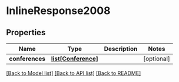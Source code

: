 # InlineResponse2008

## Properties
Name | Type | Description | Notes
------------ | ------------- | ------------- | -------------
**conferences** | [**list[Conference]**](Conference.md) |  | [optional] 

[[Back to Model list]](../README.md#documentation-for-models) [[Back to API list]](../README.md#documentation-for-api-endpoints) [[Back to README]](../README.md)


